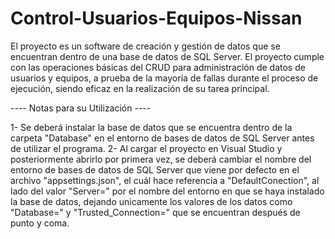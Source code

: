 # Control-Usuarios-Equipos-Nissan
El proyecto es un software de creación y gestión de datos que se encuentran dentro de una base de datos de SQL Server.
El proyecto cumple con las operaciones básicas del CRUD para administración de datos de usuarios y equipos, a prueba de la mayoría de fallas durante el proceso de
ejecución, siendo eficaz en la realización de su tarea principal.

---- Notas para su Utilización ----

1- Se deberá instalar la base de datos que se encuentra dentro de la carpeta "Database" en el entorno de bases de datos de SQL Server antes de utilizar el programa.
2- Al cargar el proyecto en Visual Studio y posteriormente abrirlo por primera vez, se deberá cambiar el nombre del entorno de bases de datos de SQL Server que viene
por defecto en el archivo "appsettings.json", el cuál hace referencia a "DefaultConection", al lado del valor "Server=" por el nombre del entorno en que se haya
instalado la base de datos, dejando unicamente los valores de los datos como "Database=" y "Trusted_Connection=" que se encuentran después de punto y coma.

